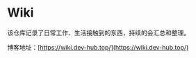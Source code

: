 # Wiki

该仓库记录了日常工作、生活接触到的东西，持续的会汇总和整理。

博客地址：[https://wiki.dev-hub.top/](https://wiki.dev-hub.top/)
